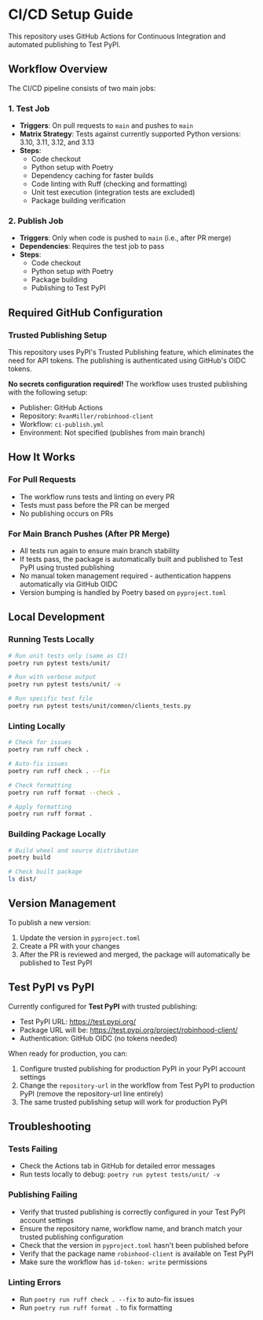 # CI/CD Setup Guide

This repository uses GitHub Actions for Continuous Integration and automated publishing to Test PyPI.

## Workflow Overview

The CI/CD pipeline consists of two main jobs:

### 1. Test Job
- **Triggers**: On pull requests to `main` and pushes to `main`
- **Matrix Strategy**: Tests against currently supported Python versions: 3.10, 3.11, 3.12, and 3.13
- **Steps**:
  - Code checkout
  - Python setup with Poetry
  - Dependency caching for faster builds
  - Code linting with Ruff (checking and formatting)
  - Unit test execution (integration tests are excluded)
  - Package building verification

### 2. Publish Job
- **Triggers**: Only when code is pushed to `main` (i.e., after PR merge)
- **Dependencies**: Requires the test job to pass
- **Steps**:
  - Code checkout
  - Python setup with Poetry
  - Package building
  - Publishing to Test PyPI

## Required GitHub Configuration

### Trusted Publishing Setup
This repository uses PyPI's Trusted Publishing feature, which eliminates the need for API tokens. The publishing is authenticated using GitHub's OIDC tokens.

**No secrets configuration required!** The workflow uses trusted publishing with the following setup:
- Publisher: GitHub Actions
- Repository: `RvanMiller/robinhood-client` 
- Workflow: `ci-publish.yml`
- Environment: Not specified (publishes from main branch)

## How It Works

### For Pull Requests
- The workflow runs tests and linting on every PR
- Tests must pass before the PR can be merged
- No publishing occurs on PRs

### For Main Branch Pushes (After PR Merge)
- All tests run again to ensure main branch stability
- If tests pass, the package is automatically built and published to Test PyPI using trusted publishing
- No manual token management required - authentication happens automatically via GitHub OIDC
- Version bumping is handled by Poetry based on `pyproject.toml`

## Local Development

### Running Tests Locally
```bash
# Run unit tests only (same as CI)
poetry run pytest tests/unit/

# Run with verbose output
poetry run pytest tests/unit/ -v

# Run specific test file
poetry run pytest tests/unit/common/clients_tests.py
```

### Linting Locally
```bash
# Check for issues
poetry run ruff check .

# Auto-fix issues
poetry run ruff check . --fix

# Check formatting
poetry run ruff format --check .

# Apply formatting
poetry run ruff format .
```

### Building Package Locally
```bash
# Build wheel and source distribution
poetry build

# Check built package
ls dist/
```

## Version Management

To publish a new version:
1. Update the version in `pyproject.toml`
2. Create a PR with your changes
3. After the PR is reviewed and merged, the package will automatically be published to Test PyPI

## Test PyPI vs PyPI

Currently configured for **Test PyPI** with trusted publishing:
- Test PyPI URL: https://test.pypi.org/
- Package URL will be: https://test.pypi.org/project/robinhood-client/
- Authentication: GitHub OIDC (no tokens needed)

When ready for production, you can:
1. Configure trusted publishing for production PyPI in your PyPI account settings
2. Change the `repository-url` in the workflow from Test PyPI to production PyPI (remove the repository-url line entirely)
3. The same trusted publishing setup will work for production PyPI

## Troubleshooting

### Tests Failing
- Check the Actions tab in GitHub for detailed error messages
- Run tests locally to debug: `poetry run pytest tests/unit/ -v`

### Publishing Failing
- Verify that trusted publishing is correctly configured in your Test PyPI account settings
- Ensure the repository name, workflow name, and branch match your trusted publishing configuration
- Check that the version in `pyproject.toml` hasn't been published before
- Verify that the package name `robinhood-client` is available on Test PyPI
- Make sure the workflow has `id-token: write` permissions

### Linting Errors
- Run `poetry run ruff check . --fix` to auto-fix issues
- Run `poetry run ruff format .` to fix formatting
